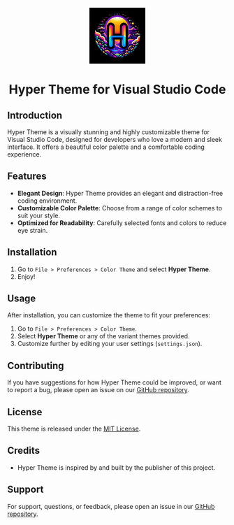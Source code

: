 <p align="center">
  <img src="https://github.com/JacobPantuso/hyper-theme/blob/main/img/hyper.png?raw=true"/>
</p>

<h1 align="center">Hyper Theme for Visual Studio Code</h1>

## Introduction

Hyper Theme is a visually stunning and highly customizable theme for Visual Studio Code, designed for developers who love a modern and sleek interface. It offers a beautiful color palette and a comfortable coding experience.

## Features

- **Elegant Design**: Hyper Theme provides an elegant and distraction-free coding environment.
- **Customizable Color Palette**: Choose from a range of color schemes to suit your style.
- **Optimized for Readability**: Carefully selected fonts and colors to reduce eye strain.

## Installation

1. Go to `File > Preferences > Color Theme` and select **Hyper Theme**.
2. Enjoy!

## Usage

After installation, you can customize the theme to fit your preferences:

1. Go to `File > Preferences > Color Theme`.
2. Select **Hyper Theme** or any of the variant themes provided.
3. Customize further by editing your user settings (`settings.json`).

## Contributing

If you have suggestions for how Hyper Theme could be improved, or want to report a bug, please open an issue on our [GitHub repository](https://github.com/JacobPantuso/hyper-theme).

## License

This theme is released under the [MIT License](https://github.com/JacobPantuso/hyper-theme/blob/main/LICENSE).

## Credits

- Hyper Theme is inspired by and built by the publisher of this project.

## Support

For support, questions, or feedback, please open an issue in our [GitHub repository](https://github.com/JacobPantuso/hyper-theme).
